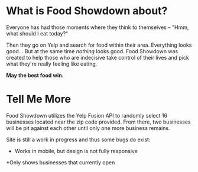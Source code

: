 
# What is Food Showdown about?

Everyone has had those moments where they think to themselves – "Hmm, what should I eat today?"

Then they go on Yelp and search for food within their area. Everything looks good... But at the same time *nothing* looks good. Food Showdown was created to help those who are indecisive take control of their lives and pick what they're really feeling like eating.

**May the best food win.**

# Tell Me More

Food Showdown utilizes the Yelp Fusion API to randomly select 16 businesses located near the zip code provided. From there, two businesses will be pit against each other until only one more business remains.

Site is still a work in progress and thus some bugs do exist:

- Works in mobile, but design is not fully responsive

*Only shows businesses that currently open
